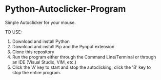 # Python-Autoclicker-Program
Simple Autoclicker for your mouse.

TO USE:

1. Download and install Python
2. Download and install Pip and the Pynput extension
3. Clone this repository
4. Run the program either through the Command Line/Terminal or through an IDE (Visual Studio, VIM, etc.)
5. Click the 'A' key to start and stop the autoclicking, click the 'B' key to stop the entire program.
